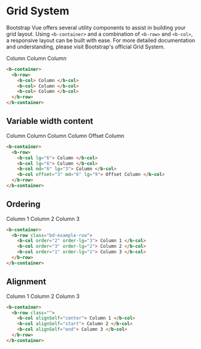 # Grid System

Bootstrap Vue offers several utility components to assist in building your grid layout.
Using `<b-container>` and a combination of `<b-row>` and `<b-col>`, a responsive layout can be built with ease.
For more detailed documentation and understanding, please visit Bootstrap's official Grid System.

<b-card class="bd-example">
<b-container>
  <b-row class="bd-example-row">
    <b-col>
      Column
    </b-col>
      <b-col>
      Column
    </b-col>
      <b-col>
      Column
    </b-col>
  </b-row>
</b-container>
</b-card>

```html
<b-container>
  <b-row>
    <b-col> Column </b-col>
    <b-col> Column </b-col>
    <b-col> Column </b-col>
  </b-row>
</b-container>
```

## Variable width content

<b-card class="bd-example">
<b-container>
  <b-row class="bd-example-row">
    <b-col lg="6">
      Column
    </b-col>
      <b-col lg="6">
      Column
    </b-col >
      <b-col md="6" lg="3">
      Column
    </b-col>
      <b-col md="6" lg="9">
      Column
    </b-col>      
    <b-col offset="3" md="6" lg="9">
      Offset Column
    </b-col>
  </b-row>
</b-container>
</b-card>

```html
<b-container>
  <b-row>
    <b-col lg="6"> Column </b-col>
    <b-col lg="6"> Column </b-col>
    <b-col md="6" lg="3"> Column </b-col>
    <b-col offset="3" md="6" lg="9"> Offset Column </b-col>
  </b-row>
</b-container>
```

## Ordering

<b-card class="bd-example">
<b-container>
  <b-row class="bd-example-row">
    <b-col order="2" order-lg="3">
      Column 1
    </b-col>
      <b-col order="3" order-lg="2">
      Column 2 
    </b-col >
      <b-col order="1" order-lg="1">
      Column 3
    </b-col>
  </b-row>
</b-container>
</b-card>

```html
<b-container>
  <b-row class="bd-example-row">
    <b-col order="2" order-lg="3"> Column 1 </b-col>
    <b-col order="3" order-lg="2"> Column 2 </b-col>
    <b-col order="1" order-lg="1"> Column 3 </b-col>
  </b-row>
</b-container>
```

## Alignment

<b-card class="bd-example">
<b-container>
  <b-row class="bd-example-row" style="min-height: 10rem">
    <b-col alignSelf="center">
      Column 1
    </b-col>
      <b-col alignSelf="start">
      Column 2 
    </b-col >
      <b-col alignSelf="end">
      Column 3
    </b-col>
  </b-row>
</b-container>
</b-card>

```html
<b-container>
  <b-row class="">
    <b-col alignSelf="center"> Column 1 </b-col>
    <b-col alignSelf="start"> Column 2 </b-col>
    <b-col alignSelf="end"> Column 3 </b-col>
  </b-row>
</b-container>
```

<ComponentReference></ComponentReference>
